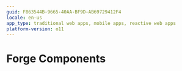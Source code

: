 ```yaml
---
guid: F863544B-9665-40AA-BF9D-AB69729412F4
locale: en-us
app_type: traditional web apps, mobile apps, reactive web apps
platform-version: o11
---
```


# Forge Components
